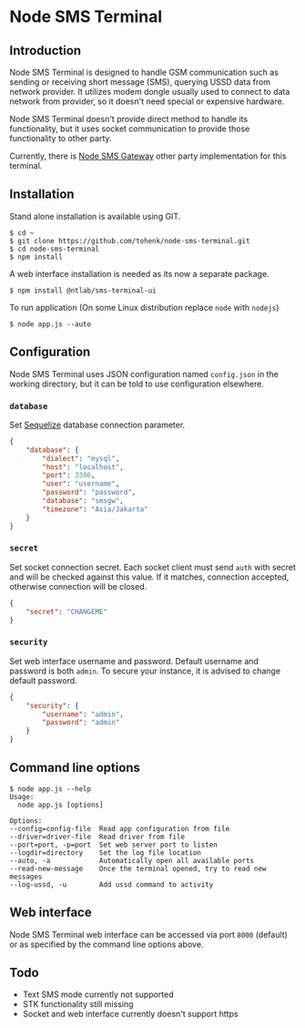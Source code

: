 # Node SMS Terminal

## Introduction

Node SMS Terminal is designed to handle GSM communication such as sending or
receiving short message (SMS), querying USSD data from network provider. It
utilizes modem dongle usually used to connect to data network from provider,
so it doesn't need special or expensive hardware.

Node SMS Terminal doesn't provide direct method to handle its functionality,
but it uses socket communication to provide those functionality to other party.

Currently, there is [Node SMS Gateway](https://github.com/tohenk/node-sms-gateway)
other party implementation for this terminal.

## Installation

Stand alone installation is available using GIT.

```
$ cd ~
$ git clone https://github.com/tohenk/node-sms-terminal.git
$ cd node-sms-terminal
$ npm install
```

A web interface installation is needed as its now a separate package.

```
$ npm install @ntlab/sms-terminal-ui
```

To run application (On some Linux distribution replace `node` with `nodejs`)

```
$ node app.js --auto
```

## Configuration

Node SMS Terminal uses JSON configuration named `config.json` in the working
directory, but it can be told to use configuration elsewhere.

### `database`

Set [Sequelize](http://docs.sequelizejs.com/) database connection parameter.

```json
{
    "database": {
        "dialect": "mysql",
        "host": "localhost",
        "port": 3306,
        "user": "username",
        "password": "password",
        "database": "smsgw",
        "timezone": "Asia/Jakarta"
    }
}
```

### `secret`

Set socket connection secret. Each socket client must send `auth` with secret
and will be checked against this value. If it matches, connection accepted,
otherwise connection will be closed.

```json
{
    "secret": "CHANGEME"
}
```

### `security`

Set web interface username and password. Default username and password is both
`admin`. To secure your instance, it is advised to change default password.

```json
{
    "security": {
        "username": "admin",
        "password": "admin"
    }
}
```

## Command line options

```
$ node app.js --help
Usage:
  node app.js [options]

Options:
--config=config-file  Read app configuration from file
--driver=driver-file  Read driver from file
--port=port, -p=port  Set web server port to listen
--logdir=directory    Set the log file location
--auto, -a            Automatically open all available ports
--read-new-message    Once the terminal opened, try to read new messages
--log-ussd, -u        Add ussd command to activity
```

## Web interface

Node SMS Terminal web interface can be accessed via port `8000` (default) or as
specified by the command line options above.

## Todo

- Text SMS mode currently not supported
- STK functionality still missing
- Socket and web interface currently doesn't support https